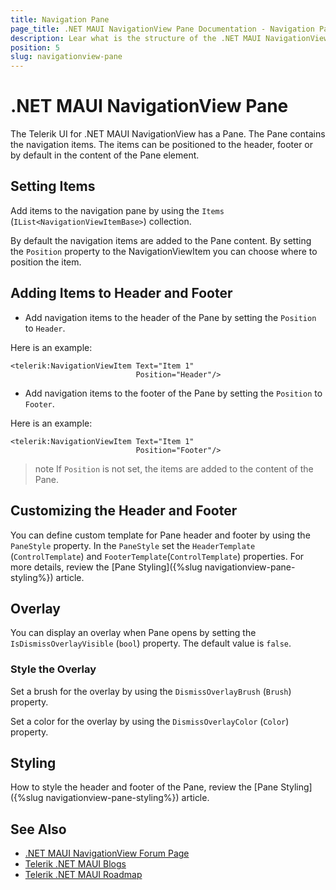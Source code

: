```yaml
---
title: Navigation Pane
page_title: .NET MAUI NavigationView Pane Documentation - Navigation Pane
description: Lear what is the structure of the .NET MAUI NavigationView Pane and how to configure its header and footer.
position: 5
slug: navigationview-pane
---
```


# .NET MAUI NavigationView Pane

The Telerik UI for .NET MAUI NavigationView has a Pane. The Pane contains the navigation items. The items can be positioned to the header, footer or by default in the content of the Pane element.

## Setting Items

Add items to the navigation pane by using the `Items` (`IList<NavigationViewItemBase>`) collection.

By default the navigation items are added to the Pane content. By setting the `Position` property to the NavigationViewItem you can choose where to position the item. 

## Adding Items to Header and Footer

* Add navigation items to the header of the Pane by setting the `Position` to `Header`.

Here is an example:

```XAML
<telerik:NavigationViewItem Text="Item 1" 
                            Position="Header"/>
```

* Add navigation items to the footer of the Pane by setting the `Position` to `Footer`.

Here is an example:

```XAML
<telerik:NavigationViewItem Text="Item 1" 
                            Position="Footer"/>
```

>note If `Position` is not set, the items are added to the content of the Pane.

## Customizing the Header and Footer

You can define custom template for Pane header and footer by using the `PaneStyle` property. In the `PaneStyle` set the `HeaderTemplate` (`ControlTemplate`) and `FooterTemplate`(`ControlTemplate`) properties. For more details, review the [Pane Styling]({%slug navigationview-pane-styling%}) article.

## Overlay

You can display an overlay when Pane opens by setting the `IsDismissOverlayVisible` (`bool`) property. The default value is `false`. 

### Style the Overlay

Set a brush for the overlay by using the `DismissOverlayBrush` (`Brush`) property.

Set a color for the overlay by using the `DismissOverlayColor` (`Color`) property.

## Styling

How to style the header and footer of the Pane, review the [Pane Styling]({%slug navigationview-pane-styling%}) article.

## See Also

- [.NET MAUI NavigationView Forum Page](https://www.telerik.com/forums/maui?tagId=1978)
- [Telerik .NET MAUI Blogs](https://www.telerik.com/blogs/mobile-net-maui)
- [Telerik .NET MAUI Roadmap](https://www.telerik.com/support/whats-new/maui-ui/roadmap)

